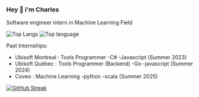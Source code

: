 ### Hey 👋 i'm Charles

Software engineer intern in Machine Learning Field

![Top Langs](https://github-readme-stats.vercel.app/api/top-langs/?username=CharlesPoulin&hide=html,css)
![Top language](https://github-readme-stats.vercel.app/api?username=CharlesPoulin&show_icons=true&count_private=true&line_height=40)

Past Internships: 
* Ubisoft Montreal : Tools Programmer -C# -Javascript            (Summer 2023)
* Ubisoft Québec   : Tools Programmer (Backend) -Go -javascript  (Summer 2024)
* Coveo            : Machine Learning -python -scala             (Summer 2025)


[![GitHub Streak](https://github-readme-streak-stats-inky-five.vercel.app?user=CharlesPoulin)](https://git.io/streak-stats)
